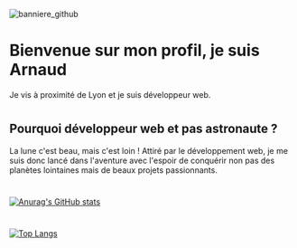 ![banniere_github](https://user-images.githubusercontent.com/123544419/214950140-aea2b159-3fea-4fe1-b770-024d845b408e.png)


# Bienvenue sur mon profil, je suis Arnaud

Je vis à proximité de Lyon et je suis développeur web.
#
#

## Pourquoi développeur web et pas astronaute ?
La lune c'est beau, mais c'est loin ! Attiré par le développement web, je me suis donc lancé dans l'aventure avec
l'espoir de conquérir non pas des planètes lointaines mais de beaux projets passionnants.
#
#

[![Anurag's GitHub stats](https://github-readme-stats.vercel.app/api?username=arnaudbvd&theme=tokyonight&show_icons=true)](https://github.com/anuraghazra/github-readme-stats)
#
[![Top Langs](https://github-readme-stats.vercel.app/api/top-langs/?username=arnaudbvd&layout=compact)](https://github.com/anuraghazra/github-readme-stats)

